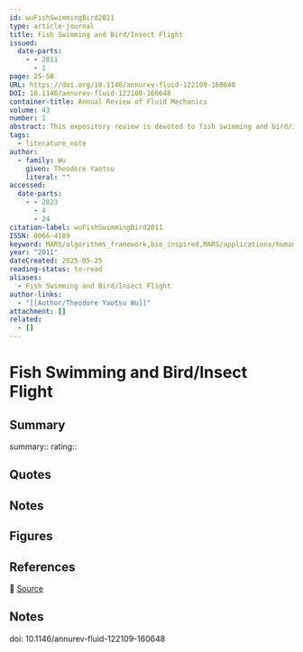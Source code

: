 ```yaml
---
id: wuFishSwimmingBird2011
type: article-journal
title: Fish Swimming and Bird/Insect Flight
issued:
  date-parts:
    - - 2011
      - 1
page: 25-58
URL: https://doi.org/10.1146/annurev-fluid-122109-160648
DOI: 10.1146/annurev-fluid-122109-160648
container-title: Annual Review of Fluid Mechanics
volume: 43
number: 1
abstract: This expository review is devoted to fish swimming and bird/insect flight. (a) The simple waving motion of an elongated flexible ribbon plate of constant width propagating a wave distally down the plate to swim forward in a fluid, initially at rest, is first considered to provide a fundamental concept on energy conservation. It is generalized to include variations in body width and thickness, with appended dorsal, ventral and caudal fins shedding vortices to closely simulate fish swimming, for which a nonlinear theory is presented for large-amplitude propulsion. (b) For bird flight, the pioneering studies on oscillatory rigid wings are discussed with delineating a fully nonlinear unsteady theory for a two-dimensional flexible wing with arbitrary variations in shape and trajectory to provide a comparative study with experiments. (c) For insect flight, recent advances are reviewed by items on aerodynamic theory and modeling, computational methods, and experiments, for forward and hovering flights with producing leading-edge vortex to yield unsteady high lift. (d) Prospects are explored on extracting prevailing intrinsic flow energy by fish and bird to enhance thrust for propulsion. (e) The mechanical and biological principles are drawn together for unified studies on the energetics in deriving metabolic power for animal locomotion, leading to the surprising discovery that the hydrodynamic viscous drag on swimming fish is largely associated with laminar boundary layers, thus drawing valid and sound evidences for a resounding resolution to the long-standing fish-swim paradox proclaimed by Gray (1936, 1968).
tags:
  - literature_note
author:
  - family: Wu
    given: Theodore Yaotsu
    literal: ""
accessed:
  date-parts:
    - - 2023
      - 4
      - 24
citation-label: wuFishSwimmingBird2011
ISSN: 0066-4189
keyword: MARS/algorithms_framework,bio_inspired,MARS/applications/human_swarm_interaction
year: "2011"
dateCreated: 2025-05-25
reading-status: to-read
aliases:
  - Fish Swimming and Bird/Insect Flight
author-links:
  - "[[Author/Theodore Yaotsu Wu]]"
attachment: []
related:
  - []
---
```


# Fish Swimming and Bird/Insect Flight

## Summary
summary::
rating::

## Quotes

## Notes

## Figures

## References

🔗 [Source](https://doi.org/10.1146/annurev-fluid-122109-160648)

## Notes

doi: 10.1146/annurev-fluid-122109-160648

